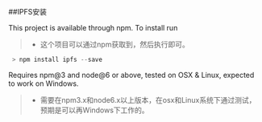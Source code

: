 ##IPFS安装

 This project is available through npm. To install run
>* 这个项目可以通过npm获取到，然后执行即可。

``` js
 > npm install ipfs --save
```
Requires npm@3 and node@6 or above, tested on OSX & Linux, expected to work on Windows.
>* 需要在npm3.x和node6.x以上版本，在osx和Linux系统下通过测试，预期是可以再Windows下工作的。